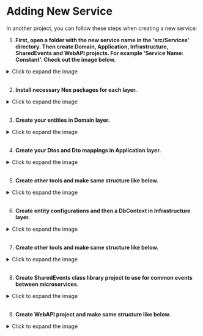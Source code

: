 # Adding New Service

In another project, you can follow these steps when creating a new service:

1. **First, open a folder with the new service name in the 'src/Services' directory. Then create Domain, Application, Infrastructure, SharedEvents and WebAPI projects. For example 'Service Name: Constant'. Check out the image below.**

<details>
<summary>Click to expand the image</summary>

![addingnewservice](_media/development/addingnewservice1.png)

</details>

<br>

2. **Install necessary Nox packages for each layer.**

<details>
<summary>Click to expand the image</summary>

![installingnugets](_media/development/installingnugetpackages.png)

</details>

<br>

3. **Create your entities in Domain layer.**

<details>
<summary>Click to expand the image</summary>

![entities](_media/development/entities.png)

</details>

<br>

4. **Create your Dtos and Dto mappings in Application layer.**

<details>
<summary>Click to expand the image</summary>

![dtos](_media/development/creatingdtos.png)

</details>

<br>

5. **Create other tools and make same structure like below.**

<details>
<summary>Click to expand the image</summary>

![applicationlayer](_media/development/applicationlayer.png)

</details>

<br>

6. **Create entity configurations and then a DbContext in Infrastructure layer.**

<details>
<summary>Click to expand the image</summary>

![dbconf](_media/development/dbconf.png)

</details>

<br>

7. **Create other tools and make same structure like below.**

<details>
<summary>Click to expand the image</summary>

![infralayer](_media/development/infralayer.png)

</details>

<br>

8. **Create SharedEvents class library project to use for common events between microservices.**

<details>
<summary>Click to expand the image</summary>

![shevents](_media/development/shevents.png)

</details>

<br>

9. **Create WebAPI project and make same structure like below.**

<details>
<summary>Click to expand the image</summary>

![webapilayer](_media/development/webapilayer.png)

</details>

<br>